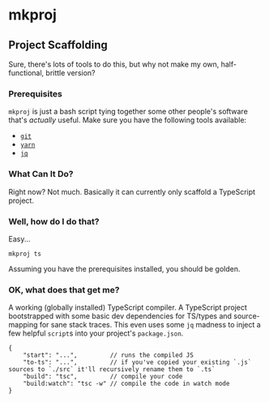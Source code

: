 # mkproj

## Project Scaffolding

Sure, there's lots of tools to do this, but why not make my own, half-functional, brittle version?

### Prerequisites

`mkproj` is just a bash script tying together some other people's software that's
_actually_ useful.  Make sure you have the following tools available:

 * [`git`](https://git-scm.com/book/en/v2/Getting-Started-Installing-Git)
 * [`yarn`](https://yarnpkg.com/getting-started/install)
 * [`jq`](https://stedolan.github.io/jq/download/)

### What Can It Do?

Right now?  Not much.  Basically it can currently only scaffold a TypeScript project.

### Well, how do I do that?

Easy...

`mkproj ts`

Assuming you have the prerequisites installed, you should be golden.

### OK, what does that get me?

A working (globally installed) TypeScript compiler.  A TypeScript project bootstrapped with some basic dev
dependencies for TS/types and source-mapping for sane stack traces.  This even uses some `jq` madness
to inject a few helpful `script`s into your project's `package.json`.

```
{
    "start": "...",         // runs the compiled JS
    "to-ts": "...",         // if you've copied your existing `.js` sources to `./src` it'll recursively rename them to `.ts`
    "build": "tsc",         // compile your code
    "build:watch": "tsc -w" // compile the code in watch mode
}
```